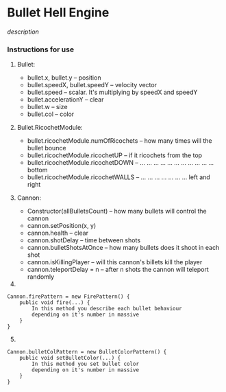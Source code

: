 # Bullet Hell Engine
*description*

### Instructions for use

1) Bullet:
    - bullet.x, bullet.y – position
    - bullet.speedX, bullet.speedY – velocity vector
    - bullet.speed – scalar. It's multiplying by speedX and speedY
    - bullet.accelerationY – clear
    - bullet.w – size
    - bullet.col – color
  
2) Bullet.RicochetModule:
    - bullet.ricochetModule.numOfRicochets – how many times will the bullet bounce
    - bullet.ricochetModule.ricochetUP – if it ricochets from the top
    - bullet.ricochetModule.ricochetDOWN – … … … … … … … … … … … bottom
    - bullet.ricochetModule.ricochetWALLS – … … … … … … … left and right
   
3) Cannon:
    - Constructor(allBulletsCount) – how many bullets will control the cannon
    - cannon.setPosition(x, y)
    - cannon.health – clear
    - cannon.shotDelay – time between shots
    - cannon.bulletShotsAtOnce – how many bullets does it shoot in each shot
    - cannon.isKillingPlayer – will this cannon's billets kill the player
    - cannon.teleportDelay = n – after n shots the cannon will teleport randomly
  
4)

    Cannon.firePattern = new FirePattern() {
        public void fire(...) {
            In this method you describe each bullet behaviour  
            depending on it's number in massive  
        }
    }
  
5)

    Cannon.bulletColPattern = new BulletColorPattern() {
        public void setBulletColor(...) {
            In this method you set bullet color
            depending on it's number in massive
        }
    }
